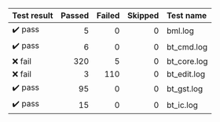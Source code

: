 |       Test result       | Passed | Failed | Skipped | Test name   |
|:------------------------|-------:|-------:|--------:|:------------|
| :heavy_check_mark: pass |      5 |      0 |       0 | bml.log     |
| :heavy_check_mark: pass |      6 |      0 |       0 | bt_cmd.log  |
| :x:                fail |    320 |      5 |       0 | bt_core.log |
| :x:                fail |      3 |    110 |       0 | bt_edit.log |
| :heavy_check_mark: pass |     95 |      0 |       0 | bt_gst.log  |
| :heavy_check_mark: pass |     15 |      0 |       0 | bt_ic.log   |
